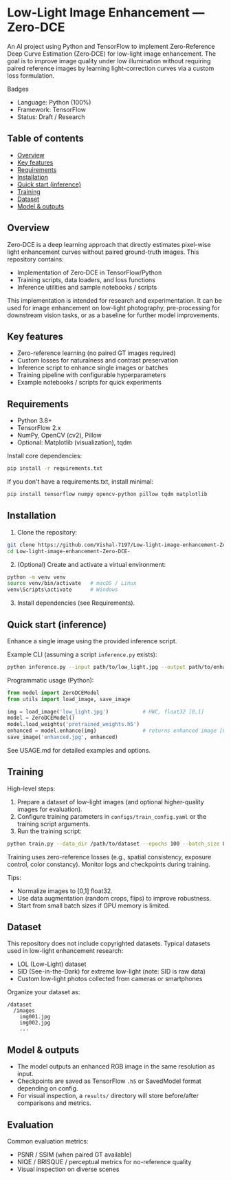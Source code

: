 # Low-Light Image Enhancement — Zero-DCE

An AI project using Python and TensorFlow to implement Zero-Reference Deep Curve Estimation (Zero‑DCE) for low-light image enhancement. The goal is to improve image quality under low illumination without requiring paired reference images by learning light-correction curves via a custom loss formulation.

Badges
- Language: Python (100%)
- Framework: TensorFlow
- Status: Draft / Research

## Table of contents
- [Overview](#overview)
- [Key features](#key-features)
- [Requirements](#requirements)
- [Installation](#installation)
- [Quick start (inference)](#quick-start-inference)
- [Training](#training)
- [Dataset](#dataset)
- [Model & outputs](#model--outputs)

## Overview
Zero‑DCE is a deep learning approach that directly estimates pixel-wise light enhancement curves without paired ground-truth images. This repository contains:
- Implementation of Zero‑DCE in TensorFlow/Python
- Training scripts, data loaders, and loss functions
- Inference utilities and sample notebooks / scripts

This implementation is intended for research and experimentation. It can be used for image enhancement on low-light photography, pre-processing for downstream vision tasks, or as a baseline for further model improvements.

## Key features
- Zero-reference learning (no paired GT images required)
- Custom losses for naturalness and contrast preservation
- Inference script to enhance single images or batches
- Training pipeline with configurable hyperparameters
- Example notebooks / scripts for quick experiments

## Requirements
- Python 3.8+
- TensorFlow 2.x
- NumPy, OpenCV (cv2), Pillow
- Optional: Matplotlib (visualization), tqdm

Install core dependencies:
```bash
pip install -r requirements.txt
```

If you don't have a requirements.txt, install minimal:
```bash
pip install tensorflow numpy opencv-python pillow tqdm matplotlib
```

## Installation
1. Clone the repository:
```bash
git clone https://github.com/Vishal-7197/Low-light-image-enhancement-Zero-DCE-.git
cd Low-light-image-enhancement-Zero-DCE-
```
2. (Optional) Create and activate a virtual environment:
```bash
python -m venv venv
source venv/bin/activate   # macOS / Linux
venv\Scripts\activate      # Windows
```
3. Install dependencies (see Requirements).

## Quick start (inference)
Enhance a single image using the provided inference script.

Example CLI (assuming a script `inference.py` exists):
```bash
python inference.py --input path/to/low_light.jpg --output path/to/enhanced.jpg --weights path/to/pretrained_weights.h5
```

Programmatic usage (Python):
```python
from model import ZeroDCEModel
from utils import load_image, save_image

img = load_image('low_light.jpg')           # HWC, float32 [0,1]
model = ZeroDCEModel()
model.load_weights('pretrained_weights.h5')
enhanced = model.enhance(img)               # returns enhanced image [0,1]
save_image('enhanced.jpg', enhanced)
```

See USAGE.md for detailed examples and options.

## Training
High-level steps:
1. Prepare a dataset of low-light images (and optional higher-quality images for evaluation).
2. Configure training parameters in `configs/train_config.yaml` or the training script arguments.
3. Run the training script:
```bash
python train.py --data_dir /path/to/dataset --epochs 100 --batch_size 8 --save_dir experiments/run1
```
Training uses zero-reference losses (e.g., spatial consistency, exposure control, color constancy). Monitor logs and checkpoints during training.

Tips:
- Normalize images to [0,1] float32.
- Use data augmentation (random crops, flips) to improve robustness.
- Start from small batch sizes if GPU memory is limited.

## Dataset
This repository does not include copyrighted datasets. Typical datasets used in low-light enhancement research:
- LOL (Low-Light) dataset
- SID (See-in-the-Dark) for extreme low-light (note: SID is raw data)
- Custom low-light photos collected from cameras or smartphones

Organize your dataset as:
```
/dataset
  /images
    img001.jpg
    img002.jpg
    ...
```

## Model & outputs
- The model outputs an enhanced RGB image in the same resolution as input.
- Checkpoints are saved as TensorFlow `.h5` or SavedModel format depending on config.
- For visual inspection, a `results/` directory will store before/after comparisons and metrics.

## Evaluation
Common evaluation metrics:
- PSNR / SSIM (when paired GT available)
- NIQE / BRISQUE / perceptual metrics for no-reference quality
- Visual inspection on diverse scenes


